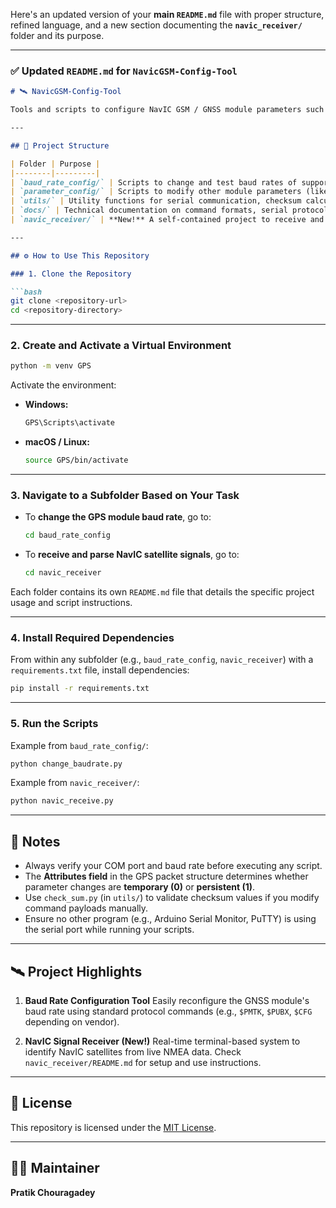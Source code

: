 Here's an updated version of your **main `README.md`** file with proper structure, refined language, and a new section documenting the **`navic_receiver/`** folder and its purpose.

---

### ✅ Updated `README.md` for `NavicGSM-Config-Tool`

````markdown
# 🛰️ NavicGSM-Config-Tool

Tools and scripts to configure NavIC GSM / GNSS module parameters such as baud rate, satellite filtering, and real-time signal monitoring.

---

## 📁 Project Structure

| Folder | Purpose |
|--------|---------|
| `baud_rate_config/` | Scripts to change and test baud rates of supported GPS/GNSS modules. |
| `parameter_config/` | Scripts to modify other module parameters (like NMEA sentence selection, update rate, etc.). |
| `utils/` | Utility functions for serial communication, checksum calculation, and packet construction. |
| `docs/` | Technical documentation on command formats, serial protocols, and module reference sheets. |
| `navic_receiver/` | **New!** A self-contained project to receive and identify NavIC satellite signals using Python. Useful for validating NavIC support on your GNSS module.

---

## ⚙️ How to Use This Repository

### 1. Clone the Repository

```bash
git clone <repository-url>
cd <repository-directory>
````

---

### 2. Create and Activate a Virtual Environment

```bash
python -m venv GPS
```

Activate the environment:

* **Windows:**

  ```bash
  GPS\Scripts\activate
  ```

* **macOS / Linux:**

  ```bash
  source GPS/bin/activate
  ```

---

### 3. Navigate to a Subfolder Based on Your Task

* To **change the GPS module baud rate**, go to:

  ```bash
  cd baud_rate_config
  ```

* To **receive and parse NavIC satellite signals**, go to:

  ```bash
  cd navic_receiver
  ```

Each folder contains its own `README.md` file that details the specific project usage and script instructions.

---

### 4. Install Required Dependencies

From within any subfolder (e.g., `baud_rate_config`, `navic_receiver`) with a `requirements.txt` file, install dependencies:

```bash
pip install -r requirements.txt
```

---

### 5. Run the Scripts

Example from `baud_rate_config/`:

```bash
python change_baudrate.py
```

Example from `navic_receiver/`:

```bash
python navic_receive.py
```

---

## 📌 Notes

* Always verify your COM port and baud rate before executing any script.
* The **Attributes field** in the GPS packet structure determines whether parameter changes are **temporary (0)** or **persistent (1)**.
* Use `check_sum.py` (in `utils/`) to validate checksum values if you modify command payloads manually.
* Ensure no other program (e.g., Arduino Serial Monitor, PuTTY) is using the serial port while running your scripts.

---

## 🛰️ Project Highlights

1. **Baud Rate Configuration Tool**
   Easily reconfigure the GNSS module's baud rate using standard protocol commands (e.g., `$PMTK`, `$PUBX`, `$CFG` depending on vendor).

2. **NavIC Signal Receiver (New!)**
   Real-time terminal-based system to identify NavIC satellites from live NMEA data.
   Check `navic_receiver/README.md` for setup and use instructions.

---

## 🧠 License

This repository is licensed under the [MIT License](https://opensource.org/licenses/MIT).

---

## 👨‍💻 Maintainer

**Pratik Chouragadey**

```


